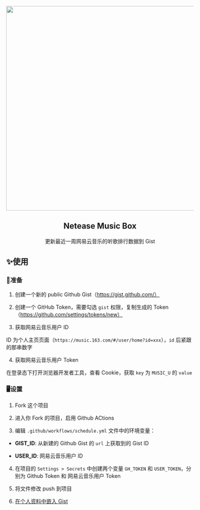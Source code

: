 <p align="center">
  <img src="https://github.com/Leecason/netease-music-box/blob/master/preview.png" width="550">
  <h2 align="center">Netease Music Box</h2>
  <p align="center">更新最近一周网易云音乐的听歌排行数据到 Gist</p>
</p>

## ✨使用

### 🎒准备

1. 创建一个新的 public Github Gist（https://gist.github.com/）

2. 创建一个 GitHub Token，需要勾选 `gist` 权限，复制生成的 Token（https://github.com/settings/tokens/new）

3. 获取网易云音乐用户 ID

ID 为个人主页页面（`https://music.163.com/#/user/home?id=xxx`），`id` 后紧跟的那串数字

4. 获取网易云音乐用户 Token

在登录态下打开浏览器开发者工具，查看 Cookie，获取 `key` 为 `MUSIC_U` 的 `value`

### 🖥设置

1. Fork 这个项目

2. 进入你 Fork 的项目，启用 Github ACtions

3. 编辑 `.github/workflows/schedule.yml` 文件中的环境变量：

  - **GIST_ID**: 从新建的 Github Gist 的 `url` 上获取到的 Gist ID

  - **USER_ID**: 网易云音乐用户 ID

4. 在项目的 `Settings > Secrets` 中创建两个变量 `GH_TOKEN` 和 `USER_TOKEN`，分别为 Github Token 和 网易云音乐用户 Token

5. 将文件修改 push 到项目

6. [在个人资料中嵌入 Gist](https://docs.github.com/en/github/setting-up-and-managing-your-github-profile/pinning-items-to-your-profile)

